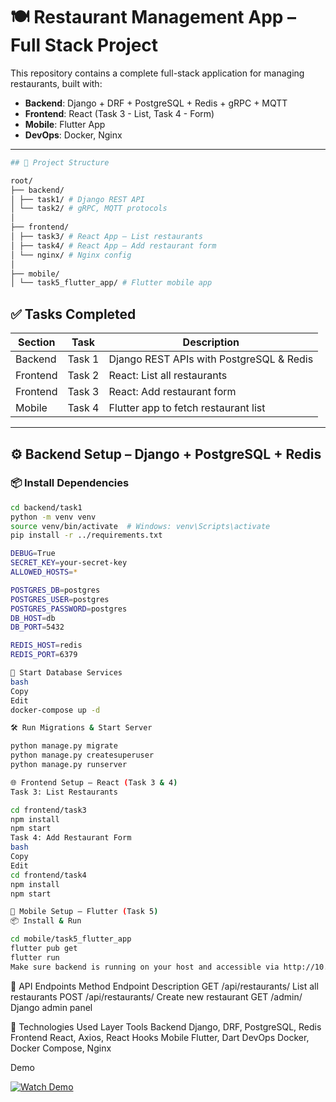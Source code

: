 # 🍽️ Restaurant Management App – Full Stack Project

This repository contains a complete full-stack application for managing restaurants, built with:

- **Backend**: Django + DRF + PostgreSQL + Redis + gRPC + MQTT
- **Frontend**: React (Task 3 - List, Task 4 - Form)
- **Mobile**: Flutter App
- **DevOps**: Docker, Nginx

---
```bash
## 📁 Project Structure

root/
├── backend/
│ ├── task1/ # Django REST API
│ └── task2/ # gRPC, MQTT protocols
│
├── frontend/
│ ├── task3/ # React App – List restaurants
│ ├── task4/ # React App – Add restaurant form
│ └── nginx/ # Nginx config
│
├── mobile/
│ └── task5_flutter_app/ # Flutter mobile app
```

## ✅ Tasks Completed

| Section     | Task                          | Description                                       |
|-------------|-------------------------------|---------------------------------------------------|
| Backend     | Task 1                        | Django REST APIs with PostgreSQL & Redis         |
| Frontend    | Task 2                        | React: List all restaurants                      |
| Frontend    | Task 3                        | React: Add restaurant form                       |
| Mobile      | Task 4                        | Flutter app to fetch restaurant list             |

---

## ⚙️ Backend Setup – Django + PostgreSQL + Redis

### 📦 Install Dependencies

```bash
cd backend/task1
python -m venv venv
source venv/bin/activate  # Windows: venv\Scripts\activate
pip install -r ../requirements.txt
```
```bash
DEBUG=True
SECRET_KEY=your-secret-key
ALLOWED_HOSTS=*
```

```bash
POSTGRES_DB=postgres
POSTGRES_USER=postgres
POSTGRES_PASSWORD=postgres
DB_HOST=db
DB_PORT=5432

REDIS_HOST=redis
REDIS_PORT=6379
```
```bash
🐳 Start Database Services
bash
Copy
Edit
docker-compose up -d

```
```bash
🛠 Run Migrations & Start Server

python manage.py migrate
python manage.py createsuperuser
python manage.py runserver

```
```bash
🌐 Frontend Setup – React (Task 3 & 4)
Task 3: List Restaurants

cd frontend/task3
npm install
npm start
Task 4: Add Restaurant Form
bash
Copy
Edit
cd frontend/task4
npm install
npm start
```
```bash
📱 Mobile Setup – Flutter (Task 5)
📦 Install & Run

cd mobile/task5_flutter_app
flutter pub get
flutter run
Make sure backend is running on your host and accessible via http://10.0.2.2:8000 (for Android emulator).
```

📄 API Endpoints
Method	Endpoint	Description
GET	/api/restaurants/	List all restaurants
POST	/api/restaurants/	Create new restaurant
GET	/admin/	Django admin panel


🧠 Technologies Used
Layer	Tools
Backend	Django, DRF, PostgreSQL, Redis
Frontend	React, Axios, React Hooks
Mobile	Flutter, Dart
DevOps	Docker, Docker Compose, Nginx

Demo

[![Watch Demo](https://drive.google.com/uc?export=view&id=1FgJOpkAu1Pi2opNv4LXmutq5wxzf8oMZ)](https://drive.google.com/file/d/1T4cq2H7UwBtpvjyErm2NaBJpfH4wgQEy/view?usp=sharing)
